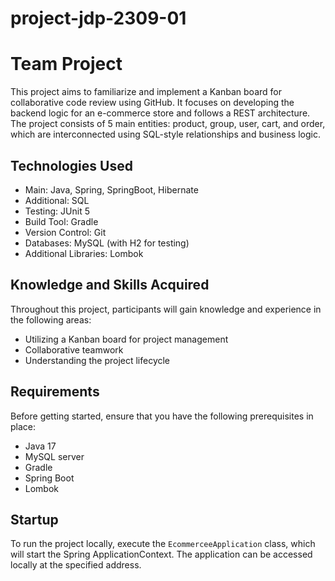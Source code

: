 # project-jdp-2309-01
# Team Project 

This project aims to familiarize and implement a Kanban board for collaborative code review using GitHub. It focuses on developing the backend logic for an e-commerce store and follows a REST architecture. 
The project consists of 5 main entities: product, group, user, cart, and order, which are interconnected using SQL-style relationships and business logic.

## Technologies Used

- Main: Java, Spring, SpringBoot, Hibernate
- Additional: SQL
- Testing: JUnit 5
- Build Tool: Gradle
- Version Control: Git
- Databases: MySQL (with H2 for testing)
- Additional Libraries: Lombok

## Knowledge and Skills Acquired

Throughout this project, participants will gain knowledge and experience in the following areas:

- Utilizing a Kanban board for project management
- Collaborative teamwork
- Understanding the project lifecycle

## Requirements

Before getting started, ensure that you have the following prerequisites in place:

- Java 17
- MySQL server
- Gradle
- Spring Boot
- Lombok

## Startup

To run the project locally, execute the `EcommerceeApplication` class, which will start the Spring ApplicationContext. The application can be accessed locally at the specified address.
